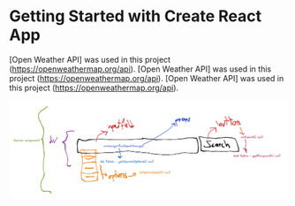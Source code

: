 # Getting Started with Create React App

[Open Weather API] was used in this project (https://openweathermap.org/api).
[Open Weather API] was used in this project (https://openweathermap.org/api).
[Open Weather API] was used in this project (https://openweathermap.org/api).

![Screenshot](screenshot.png)
